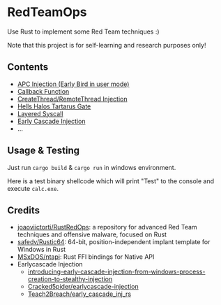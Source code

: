 # RedTeamOps

Use Rust to implement some Red Team techniques :)

Note that this project is for self-learning and research purposes only!

## Contents

- [APC Injection (Early Bird in user mode)](./apc-injection/)
- [Callback Function](./callback-injection/)
- [CreateThread/RemoteThread Injection](./create-thread-injection/)
- [Hells Halos Tartarus Gate](./syscall/src/gate.rs)
- [Layered Syscall](./layered-syscall/)
- [Early Cascade Injection](./early-cascade-injection/)
- ...


## Usage & Testing

Just run `cargo build` & `cargo run` in windows environment.

Here is a test binary shellcode which will print "Test" to the console and execute `calc.exe`.


## Credits

- [joaoviictorti/RustRedOps](https://github.com/joaoviictorti/RustRedOps): a repository for advanced Red Team techniques and offensive malware, focused on Rust
- [safedv/Rustic64](https://github.com/safedv/Rustic64): 64-bit, position-independent implant template for Windows in Rust
- [MSxDOS/ntapi](https://github.com/MSxDOS/ntapi): Rust FFI bindings for Native API
- Earlycascade Injection
  - [introducing-early-cascade-injection-from-windows-process-creation-to-stealthy-injection](https://www.outflank.nl/blog/2024/10/15/introducing-early-cascade-injection-from-windows-process-creation-to-stealthy-injection/)
  - [Cracked5pider/earlycascade-injection](https://github.com/Cracked5pider/earlycascade-injection)
  - [Teach2Breach/early_cascade_inj_rs](https://github.com/Teach2Breach/early_cascade_inj_rs)